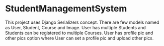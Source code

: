 # StudentManagementSystem
This project uses Django Serializers concept. There are few models named as User, Student, Course and Image. User has multiple Students and Students can be registered to multiple Courses. User has profile pic and other pics option where User can set a profile pic and upload other pics.
